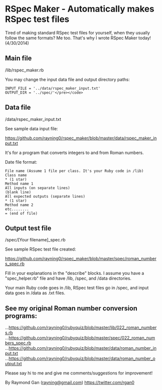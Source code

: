 RSpec Maker - Automatically makes RSpec test files
==================================================

Tired of making standard RSpec test files for yourself, when they usually follow the same formats? Me too. That's why I wrote RSpec Maker today! (4/30/2014)

## Main file

/lib/rspec_maker.rb

You may change the input data file and output directory paths:

```
INPUT_FILE = '../data/rspec_maker_input.txt'
OUTPUT_DIR = '../spec/'</pre></code>
```

## Data file

/data/rspec_maker_input.txt

See sample data input file:

https://github.com/rayning0/rspec_maker/blob/master/data/rspec_maker_input.txt

It's for a program that converts integers to and from Roman numbers.

Date file format:

```
File name (Assume 1 file per class. It's your Ruby code in /lib)
Class name
* (1 star)
Method name 1
All inputs (on separate lines)
(blank line)
All expected outputs (separate lines)
* (1 star)
Method name 2
etc........
= (end of file)
```

## Output test file

/spec/[Your filename]_spec.rb

See sample RSpec test file created:

https://github.com/rayning0/rspec_maker/blob/master/spec/roman_numbers_spec.rb

Fill in your explanations in the "describe" blocks. I assume you have a "spec_helper.rb" file and have /lib, /spec, and /data directories.

Your main Ruby code goes in /lib, RSpec test files go in /spec, and input data goes in /data as .txt files.

## See my original Roman number conversion programs:

 ...https://github.com/rayning0/rubyquiz/blob/master/lib/022_roman_numbers.rb
 ...https://github.com/rayning0/rubyquiz/blob/master/spec/022_roman_numbers_spec.rb
 ...https://github.com/rayning0/rubyquiz/blob/master/data/roman_number_input.txt
 ...https://github.com/rayning0/rubyquiz/blob/master/data/roman_number_output.txt

Please say hi to me and give me comments/suggestions for improvement!

By Raymond Gan (rayning@gmail.com)
https://twitter.com/rgan0
